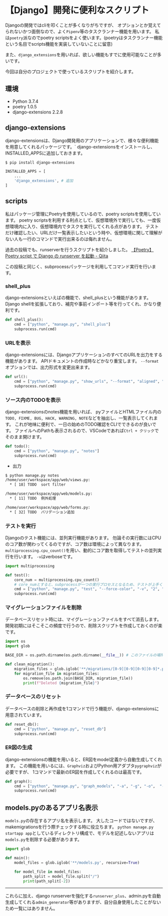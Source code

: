 # 【Django】開発に便利なスクリプト

Djangoの開発ではcliを叩くことが多くなりがちですが、
オプションとか覚えてられないかつ面倒なので、よく`Pipenv`等のタスクランナー機能を用います。
私は`poetry`派なのでpoetry scriptsをよく使います。(poetryはタスクランナー機能という名目でscripts機能を実装していないことに留意)

また、`django_extensions`を用いれば、欲しい機能もすでに使用可能なことが多いです。

今回は自分のプロジェクトで使っているスクリプトを紹介します。

## 環境

- Python 3.7.4
- poetry 1.0.5
- django-extensions 2.2.8

## django-extensions

django-extensionsは、Django開発用のアプリケーションで、様々な便利機能を用意してくれるパッケージです。`
django-extensionsをインストールし、INSTALLED_APPSに追加しておきます。

```bash
$ pip install django-extensions
```

```python
INSTALLED_APPS = [
    ...
    'django_extensions', # 追加
]
```

## scripts

私はパッケージ管理にPoetryを使用しているので、poetry scriptsを使用しています。
poetry scriptsを利用する利点として、仮想環境外で実行しても、一度仮想環境内に入り、仮想環境内でタスクを実行してくれる点があります。
テストだけ確認したい、URLだけ一覧表示したいという時や、仮想環境に関して理解がない人も一行のコマンドで実行出来るのは侮れません。

過去の投稿でも、runserverを行うスクリプトを紹介しました。
[【Poetry】Poetry script で Django の runserver を起動 - Qiita](https://qiita.com/ragnar1904/items/6c8fe71f0525051276cb)

この投稿と同じく、subprocessパッケージを利用してコマンド実行を行います。

### shell_plus

django-extensionsといえばの機能で、shell_plusという機能があります。
Django shellを拡張しており、補完や事前インポート等を行ってくれ、かなり便利です。

```python
def shell_plus():
    cmd = ["python", "manage.py", "shell_plus"]
    subprocess.run(cmd)
```

### URLを表示

django-extensionsには、DjangoアプリケーションのすべてのURLを出力をする機能があります。
APIドキュメントの作成時などかなり重宝します。
`--format`オプションでは、出力形式を変更出来ます。

```python
def url():
    cmd = ["python", "manage.py", "show_urls", "--format", "aligned", "--force-color"]
    subprocess.run(cmd)
```


### ソース内のTODOを表示

django-extensionsのnotes機能を用いれば、
pyファイルとHTMLファイル内の`TODO, FIXME, BUG, HACK, WARNING, NOTE`などを抽出し、一覧表示してくれます。
これが地味に便利で、一日の始めのTODO確認をCLIでできるのが良いです。
ファイルへのPathも表示されるので、VSCodeであれば`Ctrl + クリック`でそのまま開けます。

```python
def todo():
    cmd = ["python", "manage.py", "notes"]
    subprocess.run(cmd)
```

- 出力

```bash
$ python manage.py notes
/home/user/workspace/app/web/views.py:
  * [ 18] TODO  sort filter

/home/user/workspace/app/web/models.py:
  * [ 11] TODO  例外処理

/home/user/workspace/app/web/forms.py:
  * [ 32] TODO  バリデーション追加
```

### テストを実行

Djangoのテスト機能には、並列実行機能があります。
勿論その実行数にはCPUのコア数が関わってくるのですが、コア数は環境によって異なります。
`multiprocessing.cpu_count()`を用い、動的にコア数を取得してテストの並列実行を行います。
`-v`はverboseです。

```python
import multiprocessing

def test():
    core_num = multiprocessing.cpu_count()
    # core_numとすると、subprocessが一つの実行プロセスとなるため、テストが上手く動かない。
    cmd = ["python", "manage.py", "test", "--force-color", "-v", "2", "--parallel", f"{core_num - 1}"]
    subprocess.run(cmd)
```

### マイグレーションファイルを削除

データベースリセット時には、マイグレーションファイルをすべて消去します。
開発初期にはそこそこの頻度で行うので、削除スクリプトを作成しておくのが楽です。

```python
import os
import glob

BASE_DIR = os.path.dirname(os.path.dirname(__file__)) # このファイルの場所によって変更

def clean_migration():
    migration_files = glob.iglob('**/migrations/[0-9][0-9][0-9][0-9]*.py', recursive=True)
    for migration_file in migration_files:
        os.remove(os.path.join(BASE_DIR, migration_file))
        print(f"Deleted {migration_file}")
```

### データベースのリセット

データベースの削除と再作成を1コマンドで行う機能が、django-extensionsに用意されています。

```python
def reset_db():
    cmd = ["python", "manage.py", "reset_db"]
    subprocess.run(cmd)
```

### ER図の生成

django-extensionsの機能を用いると、ER図をmodel定義から自動生成してくれます。
この機能を用いるには、`Graphviz`およびPython用アダプタ`pygraphviz`が必要ですが、
1コマンドで最新のER図を作成してくれるのは最高です。

```python
def graph():
    cmd = ["python", "manage.py", "graph_models", "-a", "-g", "-o",  "--arrow-shape", "normal", "graph.png"]
    subprocess.run(cmd)
```

## models.pyのあるアプリ名表示

`models.py`の存在するアプリ名を表示します。
大したコードではないですが、makemigrationsを行う際チェックする時に役立ちます。
`python manage.py startapp app`としているディレクトリ構成で、モデルを記述しないアプリは`models.py`を削除する必要があります。

```python
import glob

def main():
    model_files = glob.iglob('**/models.py', recursive=True)

    for model_file in model_files:
        path_split = model_file.split("/")
        print(path_split[-2])
```

---

これらに加え、django runserverを強化する`runserver_plus`、admin.pyを自動生成してくれる`admin_generator`等がありますが、自分自身使用したことがないため一覧にはありません。
